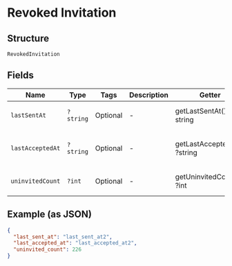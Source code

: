 
# Revoked Invitation

## Structure

`RevokedInvitation`

## Fields

| Name | Type | Tags | Description | Getter | Setter |
|  --- | --- | --- | --- | --- | --- |
| `lastSentAt` | `?string` | Optional | - | getLastSentAt(): ?string | setLastSentAt(?string lastSentAt): void |
| `lastAcceptedAt` | `?string` | Optional | - | getLastAcceptedAt(): ?string | setLastAcceptedAt(?string lastAcceptedAt): void |
| `uninvitedCount` | `?int` | Optional | - | getUninvitedCount(): ?int | setUninvitedCount(?int uninvitedCount): void |

## Example (as JSON)

```json
{
  "last_sent_at": "last_sent_at2",
  "last_accepted_at": "last_accepted_at2",
  "uninvited_count": 226
}
```

